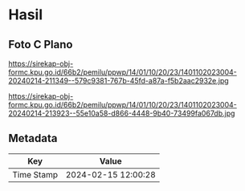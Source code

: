 # Hasil

## Foto C Plano

https://sirekap-obj-formc.kpu.go.id/66b2/pemilu/ppwp/14/01/10/20/23/1401102023004-20240214-211349--579c9381-767b-45fd-a87a-f5b2aac2932e.jpg

https://sirekap-obj-formc.kpu.go.id/66b2/pemilu/ppwp/14/01/10/20/23/1401102023004-20240214-213923--55e10a58-d866-4448-9b40-73499fa067db.jpg


## Metadata

| Key        | Value               |
| ---------- | ------------------- |
| Time Stamp | 2024-02-15 12:00:28 |



